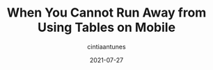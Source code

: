 ---
author: cintiaantunes
date: 2021-07-27
layout: post.njk
publisher: uxdesigncc
tags:
  - article
  - layout
  - user-experience
target_url: https://uxdesign.cc/when-you-cannot-runaway-of-using-tables-on-mobile-630923bcea72
title: When You Cannot Run Away from Using Tables on Mobile
---